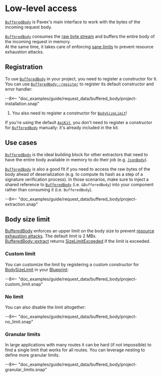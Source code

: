 # Low-level access

[`BufferedBody`][BufferedBody] is Pavex's main interface to work with the bytes of the incoming request body.

[`BufferedBody`][BufferedBody] consumes the [raw byte stream](../wire_data.md#rawincomingbody) and 
buffers the entire body of the incoming request in memory.  
At the same time, it takes care of enforcing [sane limits](#body-size-limit) to prevent resource exhaustion attacks.

## Registration

To use [`BufferedBody`][BufferedBody] in your project, you need to register a constructor for it.
You can use [`BufferedBody::register`][BufferedBody::register] to register its default constructor 
and error handler:

--8<-- "doc_examples/guide/request_data/buffered_body/project-installation.snap"

1. You also need to register a constructor for [`BodySizeLimit`][BodySizeLimit]!

If you're using the default [`ApiKit`](../../dependency_injection/core_concepts/kits.md),
you don't need to register a constructor for [`BufferedBody`][BufferedBody] manually:
it's already included in the kit.

## Use cases

[`BufferedBody`][BufferedBody] is the ideal building block for other extractors that need to have the entire body 
available in memory to do their job (e.g. [`JsonBody`][JsonBody]).

[`BufferedBody`][BufferedBody] is also a good fit if you need to access the raw bytes of the 
body ahead of deserialization (e.g. to compute its hash as a step of a signature verification process).
In those scenarios, make sure to inject a shared reference to [`BufferedBody`][BufferedBody] (i.e. `&BufferedBody`)
into your component rather than consuming it (i.e. `BufferedBody`).

--8<-- "doc_examples/guide/request_data/buffered_body/project-extraction.snap"

## Body size limit

[BufferedBody] enforces an upper limit on the body size to prevent [resource exhaustion attacks](https://owasp.org/API-Security/editions/2023/en/0xa4-unrestricted-resource-consumption/). 
The default limit is 2 MBs.  
[BufferedBody::extract] returns [SizeLimitExceeded] if the limit is exceeded.

### Custom limit

You can customize the limit by registering a custom constructor for [BodySizeLimit] in your [Blueprint]:

--8<-- "doc_examples/guide/request_data/buffered_body/project-custom_limit.snap"

### No limit

You can also disable the limit altogether:

--8<-- "doc_examples/guide/request_data/buffered_body/project-no_limit.snap"

### Granular limits

In large applications with many routes it can be hard
(if not impossible) to find a single limit that works for all routes.
You can leverage nesting to define more granular limits.

--8<-- "doc_examples/guide/request_data/buffered_body/project-granular_limits.snap"


[BufferedBody]: ../../../../api_reference/pavex/request/body/struct.BufferedBody.html
[BufferedBody::register]: ../../../../api_reference/pavex/request/body/struct.BufferedBody.html#method.register
[JsonBody]: ../../../../api_reference/pavex/request/body/struct.JsonBody.html
[BufferedBody::extract]: ../../../../api_reference/pavex/request/body/struct.BufferedBody.html#method.extract
[SizeLimitExceeded]: ../../../../api_reference/pavex/request/body/errors/enum.ExtractBufferedBodyError.html#variant.SizeLimitExceeded
[BodySizeLimit]: ../../../../api_reference/pavex/request/body/enum.BodySizeLimit.html
[Blueprint]: ../../../../api_reference/pavex/blueprint/struct.Blueprint.html